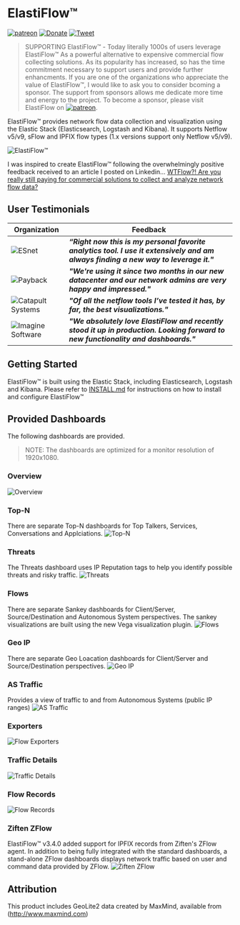 # ElastiFlow&trade;
[![patreon](https://user-images.githubusercontent.com/10326954/52966127-c9847680-33a6-11e9-8640-10dd7abc3af0.png)](https://www.patreon.com/elastiflow) [![Donate](https://img.shields.io/badge/Donate-PayPal-green.svg)](https://www.paypal.me/robcowart) [![Tweet](https://img.shields.io/twitter/url/http/shields.io.svg?style=social)](https://twitter.com/intent/tweet?text=ElastiFlow%E2%84%A2%20provides%20Netflow%20v5%2Fv9%2C%20sFlow%20and%20IPFIX%20data%20collection%20and%20visualization%20using%20the%20Elastic%20Stack.&url=https://github.com/robcowart/elastiflow&hashtags=elastiflow,netflow,sflow,ipfix)

> SUPPORTING ElastiFlow&trade; - Today literally 1000s of users leverage ElastiFlow&trade; As a powerful alternative to expensive commercial flow collecting solutions. As its popularity has increased, so has the time commitment necessary to support users and provide further enhancments. If you are one of the organizations who appreciate the value of ElastiFlow&trade;, I would like to ask you to consider bcoming a sponsor. The support from sponsors allows me dedicate more time and energy to the project. To become a sponsor, please visit ElastiFlow on [![patreon](https://user-images.githubusercontent.com/10326954/52966127-c9847680-33a6-11e9-8640-10dd7abc3af0.png)](https://www.patreon.com/elastiflow).

ElastiFlow&trade; provides network flow data collection and visualization using the Elastic Stack (Elasticsearch, Logstash and Kibana). It supports Netflow v5/v9, sFlow and IPFIX flow types (1.x versions support only Netflow v5/v9).

![ElastiFlow&trade;](https://user-images.githubusercontent.com/10326954/52973891-f42ef900-33bf-11e9-8243-aed047decf3b.png)

I was inspired to create ElastiFlow&trade; following the overwhelmingly positive feedback received to an article I posted on Linkedin... [WTFlow?! Are you really still paying for commercial solutions to collect and analyze network flow data?](https://www.linkedin.com/pulse/wtflow-you-really-still-paying-commercial-solutions-collect-cowart)

## User Testimonials
Organization | Feedback
--- | ---
![ESnet](https://user-images.githubusercontent.com/10326954/44616427-b2c5f280-a84f-11e8-8add-1a458bffec68.png) | ***“Right now this is my personal favorite analytics tool. I use it extensively and am always finding a new way to leverage it."***
![Payback](https://user-images.githubusercontent.com/10326954/44616291-64afef80-a84d-11e8-804f-6537897bfe85.png) | ***"We're using it since two months in our new datacenter and our network admins are very happy and impressed."***
![Catapult Systems](https://user-images.githubusercontent.com/10326954/44616396-2c111580-a84f-11e8-92dd-a509064d02f8.png) | ***"Of all the netflow tools I’ve tested it has, by far, the best visualizations."***
![Imagine Software](https://user-images.githubusercontent.com/10326954/44616477-ee14f100-a850-11e8-9133-26917020e685.png) | ***"We absolutely love ElastiFlow and recently stood it up in production. Looking forward to new functionality and dashboards."***

## Getting Started
ElastiFlow&trade; is built using the Elastic Stack, including Elasticsearch, Logstash and Kibana. Please refer to [INSTALL.md](https://github.com/robcowart/elastiflow/blob/master/INSTALL.md) for instructions on how to install and configure ElastiFlow&trade;

## Provided Dashboards
The following dashboards are provided.

> NOTE: The dashboards are optimized for a monitor resolution of 1920x1080.

### Overview
![Overview](https://user-images.githubusercontent.com/10326954/52973920-158fe500-33c0-11e9-96ed-606c01aca7c8.png)

### Top-N
There are separate Top-N dashboards for Top Talkers, Services, Conversations and Applciations.
![Top-N](https://user-images.githubusercontent.com/10326954/52973927-19bc0280-33c0-11e9-9352-76c483738c24.png)

### Threats
The Threats dashboard uses IP Reputation tags to help you identify possible threats and risky traffic.
![Threats](https://user-images.githubusercontent.com/10326954/52973930-1c1e5c80-33c0-11e9-8aa8-87252461336c.png)

### Flows
There are separate Sankey dashboards for Client/Server, Source/Destination and Autonomous System perspectives. The sankey visualizations are built using the new Vega visualization plugin.
![Flows](https://user-images.githubusercontent.com/10326954/52973933-204a7a00-33c0-11e9-91d8-7b194bd978eb.png)

### Geo IP
There are separate Geo Loacation dashboards for Client/Server and Source/Destination perspectives.
![Geo IP](https://user-images.githubusercontent.com/10326954/52973940-27718800-33c0-11e9-88d9-466396e080e6.png)

### AS Traffic
Provides a view of traffic to and from Autonomous Systems (public IP ranges)
![AS Traffic](https://user-images.githubusercontent.com/10326954/52973944-2cced280-33c0-11e9-9e95-e2f17fbb7ea6.png)

### Exporters
![Flow Exporters](https://user-images.githubusercontent.com/10326954/52973950-322c1d00-33c0-11e9-954d-7446f0bc2e23.png)

### Traffic Details
![Traffic Details](https://user-images.githubusercontent.com/10326954/52973955-35bfa400-33c0-11e9-89db-74e8754a7c25.png)

### Flow Records
![Flow Records](https://user-images.githubusercontent.com/10326954/52973958-38ba9480-33c0-11e9-96b3-9de9f2dceca6.png)

### Ziften ZFlow
ElastiFlow&trade; v3.4.0 added support for IPFIX records from Ziften's ZFlow agent. In addition to being fully integrated with the standard dashboards, a stand-alone ZFlow dashboards displays network traffic based on user and command data provided by ZFlow.
![Ziften ZFlow](https://user-images.githubusercontent.com/10326954/52973968-3ce6b200-33c0-11e9-98c5-20179ae80db3.png)

## Attribution
This product includes GeoLite2 data created by MaxMind, available from (http://www.maxmind.com)
